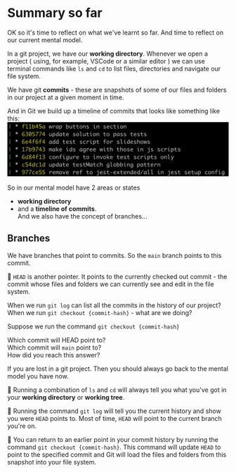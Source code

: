 # Summary so far

OK so it's time to reflect on what we've learnt so far. And time to reflect on our current mental model.

In a git project, we have our **working directory**. Whenever we open a project ( using, for example, VSCode or a similar editor ) we can use terminal commands like `ls` and `cd` to list files, directories and navigate our file system.

We have git **commits** - these are snapshots of some of our files and folders in our project at a given moment in time.

And in Git we build up a timeline of commits that looks like something like this:
![timeline-sample](./timeline-sample.png)

So in our mental model have 2 areas or states
- **working directory** 
- and a **timeline of commits**.\
And we also have the concept of branches...

## Branches

We have branches that point to commits. So the `main` branch points to this commit.

🔑 `HEAD` is another pointer. It points to the currently checked out commit - the commit whose files and folders we can currently see and edit in the file system.

When we run `git log` can list all the commits in the history of our project?\
When we run `git checkout {commit-hash}` - what are we doing?

Suppose we run the command `git checkout {commit-hash}`

Which commit will HEAD point to?\
Which commit will `main` point to?\
How did you reach this answer?

If you are lost in a git project. Then you should always go back to the mental model you have now.

🔑 Running a combination of `ls` and `cd` will always tell you what you've got in your **working directory** or **working tree**.

🔑 Running the command `git log` will tell you the current history and show you were `HEAD` points to. Most of time, `HEAD` will point to the current branch you're on.

🔑 You can return to an earlier point in your commit history by running the command `git checkout {commit-hash}`. This command will update `HEAD` to point to the specified commit and Git will load the files and folders from this snapshot into your file system.
